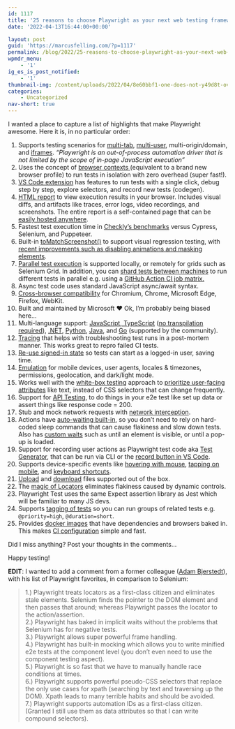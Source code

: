```yaml
---
id: 1117
title: '25 reasons to choose Playwright as your next web testing framework'
date: '2022-04-13T16:44:00+00:00'

layout: post
guid: 'https://marcusfelling.com/?p=1117'
permalink: /blog/2022/25-reasons-to-choose-playwright-as-your-next-web-testing-framework/
wpmdr_menu:
    - '1'
ig_es_is_post_notified:
    - '1'
thumbnail-img: /content/uploads/2022/04/8e60bbf1-one-does-not-y49d8t-overlay.png
categories:
    - Uncategorized
nav-short: true
---
```


I wanted a place to capture a list of highlights that make Playwright awesome. Here it is, in no particular order:

1. Supports testing scenarios for [multi-tab](https://playwright.dev/docs/pages#multiple-pages), [multi-user](https://playwright.dev/docs/test-auth#multiple-signed-in-roles), multi-origin/domain, and [iframes](https://playwright.dev/docs/frames). *“Playwright is an out-of-process automation driver that is not limited by the scope of in-page JavaScript execution”*
2. Uses the concept of [browser contexts ](https://playwright.dev/docs/browser-contexts)(equivalent to a brand new browser profile) to run tests in isolation with zero overhead (super fast!).
3. [VS Code extension](https://marketplace.visualstudio.com/items?itemName=ms-playwright.playwright) has features to run tests with a single click, debug step by step, explore selectors, and record new tests (codegen).
4. [HTML report](https://playwright.dev/docs/release-notes#html-report-update) to view execution results in your browser. Includes visual diffs, and artifacts like traces, error logs, video recordings, and screenshots. The entire report is a self-contained page that can be [easily hosted anywhere](https://marcusfelling.com/blog/2021/publishing-playwright-test-results-to-github-pages/).
5. Fastest test execution time in [Checkly’s benchmarks](https://rag0g.medium.com/cypress-vs-selenium-vs-playwright-vs-puppeteer-speed-comparison-73fd057c2ae9) versus Cypress, Selenium, and Puppeteer.
6. Built-in [toMatchScreenshot()](https://playwright.dev/docs/test-snapshots) to support visual regression testing, with [recent improvements such as disabling animations and masking elements](https://github.com/microsoft/playwright/issues?q=+label%3Afeature-visual-regression-testing+).
7. [Parallel test execution](https://playwright.dev/docs/test-parallel) is supported locally, or remotely for grids such as Selenium Grid. In addition, you can [shard tests between machines](https://playwright.dev/docs/test-parallel#shard-tests-between-multiple-machines) to run different tests in parallel e.g. using a [GitHub Action CI job matrix.](https://docs.github.com/en/github-ae@latest/actions/using-jobs/using-a-build-matrix-for-your-jobs)
8. Async test code uses standard JavaScript async/await syntax.
9. [Cross-browser compatibility](https://playwright.dev/docs/browsers) for Chromium, Chrome, Microsoft Edge, Firefox, WebKit.
10. Built and maintained by Microsoft ♥️ Ok, I’m probably being biased here...
11. Multi-language support: [JavaScript, TypeScript](https://playwright.dev/docs/intro) ([no transpilation required](https://playwright.dev/docs/test-typescript)), [.NET](https://playwright.dev/dotnet/docs/intro), [Python](https://playwright.dev/python/docs/intro), [Java](https://playwright.dev/java/docs/intro), and [Go](https://github.com/playwright-community/playwright-go) (supported by the community).
12. [Tracing](https://playwright.dev/docs/trace-viewer) that helps with troubleshooting test runs in a post-mortem manner. This works great to repro failed CI tests.
13. [Re-use signed-in state](https://playwright.dev/docs/auth) so tests can start as a logged-in user, saving time.
14. [Emulation](https://playwright.dev/docs/emulation) for mobile devices, user agents, locales & timezones, permissions, geolocation, and dark/light mode.
15. Works well with the [white-box testing](https://en.wikipedia.org/wiki/White-box_testing) approach to [prioritize user-facing attributes](https://playwright.dev/docs/selectors#best-practices) like text, instead of CSS selectors that can change frequently.
16. Support for [API Testing](https://playwright.dev/docs/test-api-testing), to do things in your e2e test like set up data or assert things like response code = 200.
17. Stub and mock network requests with [network interception](https://playwright.dev/docs/network).
18. Actions have [auto-waiting built-in](https://playwright.dev/docs/actionability), so you don’t need to rely on hard-coded sleep commands that can cause flakiness and slow down tests. Also has [custom waits](https://playwright.dev/docs/navigations#custom-wait) such as until an element is visible, or until a pop-up is loaded.
19. Support for recording user actions as Playwright test code aka [Test Generator](https://playwright.dev/docs/codegen), that can be run via CLI or the [record button in VS Code](https://marketplace.visualstudio.com/items?itemName=ms-playwright.playwright#record-new-tests).
20. Supports device-specific events like [hovering with mouse](https://playwright.dev/docs/api/class-locator#locator-hover), [tapping on mobile](https://playwright.dev/docs/api/class-locator#locator-tap), and [keyboard shortcuts](https://playwright.dev/docs/api/class-locator#locator-press).
21. [Upload](https://playwright.dev/docs/input#upload-files) and [download](https://playwright.dev/docs/downloads) files supported out of the box.
22. The [magic of Locators](https://marcusfelling.com/blog/2022/create-more-reliable-playwright-tests-with-locators/) eliminates flakiness caused by dynamic controls.
23. Playwright Test uses the same Expect assertion library as Jest which will be familiar to many JS devs.
24. Supports [tagging of tests](https://playwright.dev/docs/test-annotations#tag-tests) so you can run groups of related tests e.g. `@priority=high`, `@duration=short`.
25. Provides [docker images](https://playwright.dev/docs/docker) that have dependencies and browsers baked in. This makes [CI configuration](https://playwright.dev/docs/ci) simple and fast.

Did I miss anything? Post your thoughts in the comments…

Happy testing!

**EDIT**: I wanted to add a comment from a former colleague ([Adam Bjerstedt](https://www.linkedin.com/in/adam-bjerstedt-45536835/)), with his list of Playwright favorites, in comparison to Selenium:

> 1.) Playwright treats locators as a first-class citizen and eliminates stale elements. Selenium finds the pointer to the DOM element and then passes that around; whereas Playwright passes the locator to the action/assertion.  
> 2.) Playwright has baked in implicit waits without the problems that Selenium has for negative tests.  
> 3.) Playwright allows super powerful frame handling.  
> 4.) Playwright has built-in mocking which allows you to write minified e2e tests at the component level (you don’t even need to use the component testing aspect).  
> 5.) Playwright is so fast that we have to manually handle race conditions at times.  
> 6.) Playwright supports powerful pseudo-CSS selectors that replace the only use cases for xpath (searching by text and traversing up the DOM). Xpath leads to many terrible habits and should be avoided.  
> 7.) Playwright supports automation IDs as a first-class citizen. (Granted I still use them as data attributes so that I can write compound selectors).
